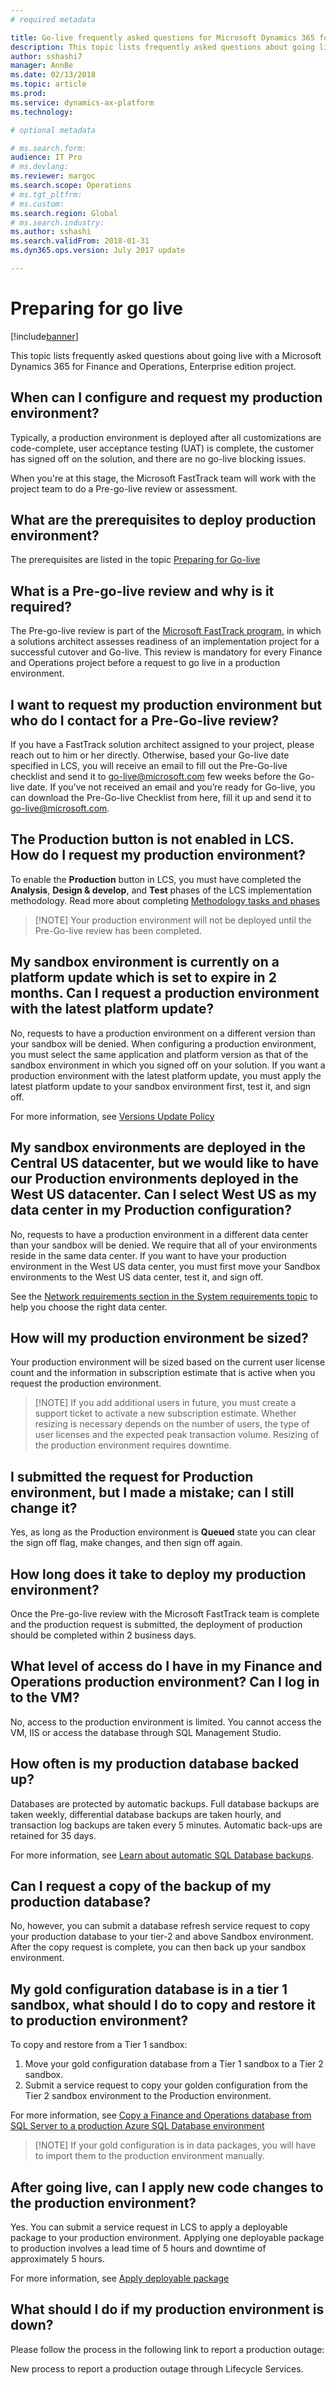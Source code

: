 ```yaml
---
# required metadata

title: Go-live frequently asked questions for Microsoft Dynamics 365 for Finance and Operations 
description: This topic lists frequently asked questions about going live with a Microsoft Dynamics 365 for Finance and Operations, Enterprise edition project.
author: sshashi7
manager: AnnBe
ms.date: 02/13/2018
ms.topic: article
ms.prod: 
ms.service: dynamics-ax-platform
ms.technology: 

# optional metadata

# ms.search.form:  
audience: IT Pro
# ms.devlang: 
ms.reviewer: margoc
ms.search.scope: Operations
# ms.tgt_pltfrm: 
# ms.custom: 
ms.search.region: Global
# ms.search.industry: 
ms.author: sshashi
ms.search.validFrom: 2018-01-31
ms.dyn365.ops.version: July 2017 update

---
```


# Preparing for go live

[!include[banner](../includes/banner.md)]

This topic lists frequently asked questions about going live with a Microsoft Dynamics 365 for Finance and Operations, Enterprise edition project.

## When can I configure and request my production environment?

Typically, a production environment is deployed after all customizations are code-complete, user acceptance testing (UAT) is complete, the customer has signed off on the solution, and there are no go-live blocking issues.

When you're at this stage, the Microsoft FastTrack team will work with the project team to do a Pre-go-live review or assessment.

## What are the prerequisites to deploy production environment?

The prerequisites are listed in the topic [Preparing for Go-live](prepare-go-live.md)

## What is a Pre-go-live review and why is it required?

The Pre-go-live review is part of the [Microsoft FastTrack program](../fin-and-ops/get-started/fasttrack-dynamics-365-overview.md), in which a solutions architect assesses readiness of an implementation project for a successful cutover and Go-live. This review is mandatory for every Finance and Operations project before a request to go live in a production environment.

## I want to request my production environment but who do I contact for a Pre-Go-live review?

If you have a FastTrack solution architect assigned to your project, please reach out to him or her directly. Otherwise, based your Go-live date specified in LCS, you will receive an email to fill out the Pre-Go-live checklist and send it to <go-live@microsoft.com> few weeks before the Go-live date. If you’ve not received an email and you’re ready for Go-live, you can download the Pre-Go-live Checklist from here, fill it up and send it to <go-live@microsoft.com>.

## The Production button is not enabled in LCS. How do I request my production environment?

To enable the **Production** button in LCS, you must have completed the **Analysis**, **Design & develop**, and **Test** phases of the LCS implementation methodology. Read more about completing [Methodology tasks and phases](../dev-itpro/lifecycle-services/lcs-works-lcs.md)

>   [!NOTE]
>   Your production environment will not be deployed until the Pre-Go-live review has been completed.

##  My sandbox environment is currently on a platform update which is set to expire in 2 months. Can I request a production environment with the latest platform update?

No, requests to have a production environment on a different version than your sandbox will be denied. When configuring a production environment, you must select the same application and platform version as that of the sandbox environment in which you signed off on your solution. If you want a production environment with the latest platform update, you must apply the latest platform update to your sandbox environment first, test it, and sign off.

For more information, see [Versions Update Policy](../dev-itpro/migration-upgrade/versions-update-policy.md)

## My sandbox environments are deployed in the Central US datacenter, but we would like to have our Production environments deployed in the West US datacenter. Can I select West US as my data center in my Production configuration?

No, requests to have a production environment in a different data center than your sandbox will be denied. We require that all of your environments reside in the same data center. If you want to have your production environment in the West US data center, you must first move your Sandbox environments to the West US data center, test it, and sign off.

See the [Network requirements section in the System requirements topic](/fin-and-ops/get-started/system-requirements.md#network-requirements) to help you choose the right data center.

## How will my production environment be sized?

Your production environment will be sized based on the current user license count and the information in subscription estimate that is active when you request the production environment.

>   [!NOTE]
> If you add additional users in future, you must create a support ticket to activate a new subscription estimate. Whether resizing is necessary depends on the number of users, the type of user licenses and the expected peak transaction volume. Resizing of the production environment requires downtime.

## I submitted the request for Production environment, but I made a mistake; can I still change it?

Yes, as long as the Production environment is **Queued** state you can clear the sign off flag, make changes, and then sign off again.

## How long does it take to deploy my production environment?

 Once the Pre-go-live review with the Microsoft FastTrack team is complete and the production request is submitted, the deployment of production should be completed within 2 business days.

## What level of access do I have in my Finance and Operations production environment? Can I log in to the VM?

No, access to the production environment is limited. You cannot access the VM, IIS or access the database through SQL Management Studio.

## How often is my production database backed up?

Databases are protected by automatic backups. Full database backups are taken weekly, differential database backups are taken hourly, and transaction log backups are taken every 5 minutes. Automatic back-ups are retained for 35 days.

For more information, see [Learn about automatic SQL Database backups](/azure/sql-database/sql-database-automated-backups).

## Can I request a copy of the backup of my production database?

No, however, you can submit a database refresh service request to copy your production database to your tier-2 and above Sandbox environment. After the copy request is complete, you can then back up your sandbox environment.

## My gold configuration database is in a tier 1 sandbox, what should I do to copy and restore it to production environment?

To copy and restore from a Tier 1 sandbox: 
1. Move your gold configuration database from a Tier 1 sandbox to a Tier 2 sandbox.
2. Submit a service request to copy your golden configuration from the Tier 2 sandbox environment to the Production environment.

For more information, see [Copy a Finance and Operations database from SQL Server to a production Azure SQL Database environment](../dev-itpro/database/copy-database-from-sql-server-to-azure-sql.md)

>   [!NOTE]
> If your gold configuration is in data packages, you will have to import them to the production environment manually.

## After going live, can I apply new code changes to the production environment?

Yes. You can submit a service request in LCS to apply a deployable package to your production environment. Applying one deployable package to production involves a lead time of 5 hours and downtime of approximately 5 hours.

For more information, see [Apply deployable package](../dev-itpro/deployment/apply-deployable-package-system.md)

## What should I do if my production environment is down?

Please follow the process in the following link to report a production outage: 

New process to report a production outage through Lifecycle Services. 
